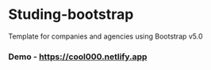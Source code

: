 # Studing-bootstrap

Template for companies and agencies using Bootstrap v5.0

### Demo - <https://cool000.netlify.app>
